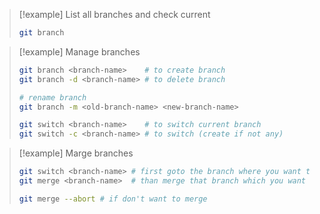 >[!example] List all branches and check current
>```bash
>git branch
>```

>[!example] Manage branches
>```bash
>git branch <branch-name>    # to create branch
>git branch -d <branch-name> # to delete branch
>```
>```bash
># rename branch
>git branch -m <old-branch-name> <new-branch-name>
>```
>```bash
>git switch <branch-name>    # to switch current branch
>git switch -c <branch-name> # to switch (create if not any)
>```

>[!example] Marge branches
>```bash
>git switch <branch-name> # first goto the branch where you want to merge
>git merge <branch-name>  # than merge that branch which you want to merge
>```
>```bash
>git merge --abort # if don't want to merge
>```


